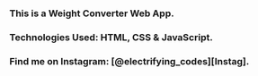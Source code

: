 ### This is a Weight Converter Web App.

### Technologies Used: HTML, CSS & JavaScript.

### Find me on Instagram: [@electrifying_codes][Instag].

[Instagram]: https://www.instagram.com/electrifying_codes